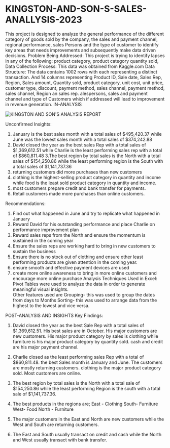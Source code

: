 # KINGSTON-AND-SON-S-SALES-ANALLYSIS-2023
This project is designed to analyze the general performance of the different category of goods sold by the company, the sales and payment channel, regional performance, sales Persons and the type of customer to identify key areas that needs improvements and subsequently make data driven decisions. 
Problem Being Addressed: This project is trying to identify lapses in any of the following: product category, product category quantity sold,  Data Collection Process: This data was obtained from Kaggle.com 
Data Structure: The data contains 1002 rows with each representing a distinct transaction.  And 14 columns representing Product ID, Sale date, Sales Rep, Region, Sales amount, Quantity sold, product category, unit cost, unit price, customer type, discount, payment method, sales channel, payment method, sales channel, Region an sales rep. 
alespersons, sales and payment channel and type of Customers which if addressed will lead to improvement in revenue generation. 
IN-ANALYSIS


![KINGSTON AND SON'S ANALYSIS REPORT](https://github.com/user-attachments/assets/b71d6769-794d-43ac-9982-f10840a013a6)


Unconfirmed Insights: 
1. January is the best sales month with a total sales of $495,420.37 while June was the lowest sales month with a total sales of $374,242.88
2. David closed the year as the best sales Rep with a total sales of $1,369,612.51  while Charlie is the least performing sales rep with a total of $860,811.48 
3.The best region by total sales is the North with a total sales of $154,250.86 while the least performing region is the South with a total sales of $1,141,737.36
4. returning customers did more purchases than new customers
5. clothing is the highest-selling product category in quantity and income while food is the least sold product category in quantity and income.
6. most customers prepare credit and bank transfer for payments.
7. Retail customers made more purchases than online customers.


Recommendations: 
1. Find out what happened in June and try to replicate what happened in January
2. Reward David for his outstanding performance and place Charlie on performance improvement plan
3. Reward sales reps from the North and ensure the momentum is sustained in the coming year
4. Ensure the sales reps are working hard to bring in new customers to sustain the business
5. Ensure there is no stock out of clothing and ensure other least performing products are given attention in the coming year.
6. ensure smooth and effective payment devices are used 
7. create more online awareness to bring in more online customers and encourage more online purchase 
Analysis Techniques Used in Excel: 
Pivot Tables were used to analyze the data in order to generate meaningful visual insights.  
Other features used are
Grouping- this was used to group the dates from days to Months 
Sorting- this was used to arrange data from the highest to the lowest and vice versa. 

POST-ANALYSIS AND INSIGHTS
Key Findings: 
1.	David closed the year as the best Sale Rep with a total sales of $1,369,612.51. His best sales are in October. His major customers are new customers.
 His major product category by sales is clothing while furniture is his major product category by quantity sold. cash and credit are his major payment channel. 
2.	Charlie closed as the least performing sales Rep with a total of $860,811.48. the best Sales month is January and June. The customers are mostly returning customers. clothing is the major product category sold. Most customers are online. 
3.	The best region by total sales is the North with a total sale of $154,250.86 while the least performing Region is the south with a total sale of $1,141,737.36. 

4.	The best products in the regions are;
East - Clothing
South- Furniture
West- Food
North - Furniture
5.	The major customers in the East and North are new customers while the West and South are returning customers.
6.	The East and South usually transact on credit and cash while the North and West usually transact with bank transfer. 
 
